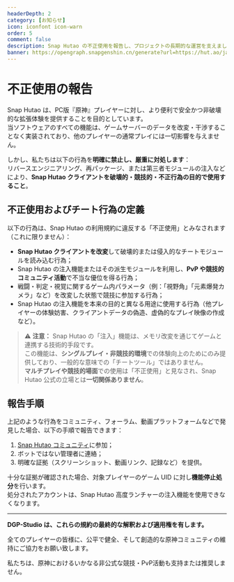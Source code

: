 ```yaml
---
headerDepth: 2
category: [お知らせ]
icon: iconfont icon-warn
order: 5
comment: false
description: Snap Hutao の不正使用を報告し、プロジェクトの長期的な運営を支えましょう。
banner: https://opengraph.snapgenshin.cn/generate?url=https://hut.ao/ja/statements/abuse-report.html
---
```


# 不正使用の報告

Snap Hutao は、PC版『原神』プレイヤーに対し、より便利で安全かつ非破壊的な拡張体験を提供することを目的としています。  
当ソフトウェアのすべての機能は、ゲームサーバーのデータを改変・干渉することなく実装されており、他のプレイヤーの通常プレイには一切影響を与えません。

しかし、私たちは以下の行為を**明確に禁止し、厳重に対処します**：  
リバースエンジニアリング、再パッケージ、または第三者モジュールの注入などにより、**Snap Hutao クライアントを破壊的・競技的・不正行為の目的で使用すること**。

## 不正使用およびチート行為の定義

以下の行為は、Snap Hutao の利用規約に違反する「不正使用」とみなされます（これに限りません）：

- **Snap Hutao クライアントを改変**して破壊的または侵入的なチートモジュールを読み込む行為；
- Snap Hutao の注入機能またはその派生モジュールを利用し、**PvP や競技的コミュニティ活動**で不当な優位を得る行為；
- 戦闘・判定・視覚に関するゲーム内パラメータ（例：「視野角」「元素爆発カメラ」など）を改変した状態で競技に参加する行為；
- Snap Hutao の注入機能を本来の目的と異なる用途に使用する行為（他プレイヤーの体験妨害、クライアントデータの偽造、虚偽的なプレイ映像の作成など）。

> ⚠️ **注意：** Snap Hutao の「注入」機能は、メモリ改変を通じてゲームと連携する技術的手段です。  
> この機能は、**シングルプレイ・非競技的環境**での体験向上のためにのみ提供しており、一般的な意味での「チートツール」ではありません。  
> **マルチプレイや競技的場面**での使用は「不正使用」と見なされ、Snap Hutao 公式の立場とは**一切関係ありません**。

## 報告手順

上記のような行為をコミュニティ、フォーラム、動画プラットフォームなどで発見した場合、以下の手順で報告できます：

1. [Snap Hutao コミュニティ](../community.md)に参加；
2. ボットではない管理者に連絡；
3. 明確な証拠（スクリーンショット、動画リンク、記録など）を提供。

十分な証拠が確認された場合、対象プレイヤーのゲーム UID に対し**機能停止処分**を行います。  
処分されたアカウントは、Snap Hutao 高度ランチャーの注入機能を使用できなくなります。

---

**DGP-Studio は、これらの規約の最終的な解釈および適用権を有します。**

全てのプレイヤーの皆様に、公平で健全、そして創造的な原神コミュニティの維持にご協力をお願い致します。

私たちは、原神におけるいかなる非公式な競技・PvP活動も支持または推奨しません。

